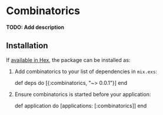 # Combinatorics

**TODO: Add description**

## Installation

If [available in Hex](https://hex.pm/docs/publish), the package can be installed as:

  1. Add combinatorics to your list of dependencies in `mix.exs`:

        def deps do
          [{:combinatorics, "~> 0.0.1"}]
        end

  2. Ensure combinatorics is started before your application:

        def application do
          [applications: [:combinatorics]]
        end
